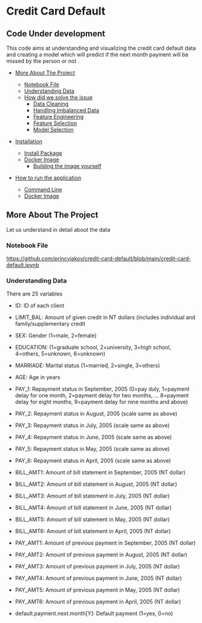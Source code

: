 # Credit Card Default 
## Code Under development
This code aims at understanding and visualizing the credit card default data and creating a model which will 
predict if the next month payment will be missed by the person or not .

<!-- toc -->

- [More About The Project](#more-about-the-project)
  - [Notebook File](#notebook-file)
  - [Understanding Data](#understanding-data)
  - [How did we solve the issue](#how-did-we-solve-the-issue)
     - [Data Cleaning](#data-cleaning)
     - [Handling Imbalanced Data](#handling-imbalanced-data)
     - [Feature Engineering](#feature-engineering)
     - [Feature Selection](#feature-selection)
     - [Model Selection](#model-selection)
    
- [Installation](#installation)
  - [Install Package](#install-package)
  - [Docker Image](#docker-image)
    - [Building the image yourself](#building-the-image-yourself)
- [How to run the application](#how-to-run-the-application)
  - [Command Line](#command-line)
  - [Docker Image](#docker-image)
<!-- tocstop -->

## More About The Project
Let us understand in detail about the data

### Notebook File 
https://github.com/princyiakov/credit-card-default/blob/main/credit-card-default.ipynb

### Understanding Data 
There are 25 variables

- ID: ID of each client


- LIMIT_BAL: Amount of given credit in NT dollars (includes individual and family/supplementary credit


- SEX: Gender (1=male, 2=female)


- EDUCATION: (1=graduate school,
            2=university, 
            3=high school,
            4=others,
            5=unknown,
            6=unknown)


- MARRIAGE: Marital status (1=married, 2=single, 3=others)


- AGE: Age in years


- PAY_1: Repayment status in September, 2005 (0=pay duly, 1=payment delay for one month, 2=payment delay for two months, ... 8=payment delay for eight months, 9=payment delay for nine months and above)


- PAY_2: Repayment status in August, 2005 (scale same as above)


- PAY_3: Repayment status in July, 2005 (scale same as above)


- PAY_4: Repayment status in June, 2005 (scale same as above)


- PAY_5: Repayment status in May, 2005 (scale same as above)


- PAY_6: Repayment status in April, 2005 (scale same as above)


- BILL_AMT1: Amount of bill statement in September, 2005 (NT dollar)


- BILL_AMT2: Amount of bill statement in August, 2005 (NT dollar)


- BILL_AMT3: Amount of bill statement in July, 2005 (NT dollar)


- BILL_AMT4: Amount of bill statement in June, 2005 (NT dollar)


- BILL_AMT5: Amount of bill statement in May, 2005 (NT dollar)


- BILL_AMT6: Amount of bill statement in April, 2005 (NT dollar)


- PAY_AMT1: Amount of previous payment in September, 2005 (NT dollar)


- PAY_AMT2: Amount of previous payment in August, 2005 (NT dollar)


- PAY_AMT3: Amount of previous payment in July, 2005 (NT dollar)


- PAY_AMT4: Amount of previous payment in June, 2005 (NT dollar)


- PAY_AMT5: Amount of previous payment in May, 2005 (NT dollar)


- PAY_AMT6: Amount of previous payment in April, 2005 (NT dollar)


- default.payment.next.month[Y]: Default payment (1=yes, 0=no)
